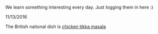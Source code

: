 We learn something interesting every day. Just logging them in here :)

11/13/2016

The British national dish is [chicken tikka masala](https://en.wikipedia.org/wiki/Chicken_tikka_masala)